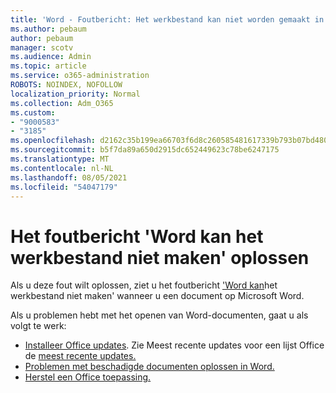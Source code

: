 ```yaml
---
title: 'Word - Foutbericht: Het werkbestand kan niet worden gemaakt in Word'
ms.author: pebaum
author: pebaum
manager: scotv
ms.audience: Admin
ms.topic: article
ms.service: o365-administration
ROBOTS: NOINDEX, NOFOLLOW
localization_priority: Normal
ms.collection: Adm_O365
ms.custom:
- "9000583"
- "3185"
ms.openlocfilehash: d2162c35b199ea66703f6d8c260585481617339b793b07bd4800f3125f942dd5
ms.sourcegitcommit: b5f7da89a650d2915dc652449623c78be6247175
ms.translationtype: MT
ms.contentlocale: nl-NL
ms.lasthandoff: 08/05/2021
ms.locfileid: "54047179"
---
```

# <a name="resolve-the-word-could-not-create-the-work-file-error-message"></a>Het foutbericht 'Word kan het werkbestand niet maken' oplossen

Als u deze fout wilt oplossen, ziet u het foutbericht ['Word kan](https://docs.microsoft.com/office/troubleshoot/word/word-could-not-create-the-work-file)het werkbestand niet maken' wanneer u een document op Microsoft Word.

Als u problemen hebt met het openen van Word-documenten, gaat u als volgt te werk:

- [Installeer Office updates](https://support.office.com/article/2ab296f3-7f03-43a2-8e50-46de917611c5). Zie Meest recente updates voor een lijst Office de [meest recente updates.](https://docs.microsoft.com/officeupdates/office-updates-msi)
- [Problemen met beschadigde documenten oplossen in Word.](https://docs.microsoft.com/office/troubleshoot/word/damaged-documents-in-word)
- [Herstel een Office toepassing.](https://support.office.com/Article/Repair-an-Office-application-7821d4b6-7c1d-4205-aa0e-a6b40c5bb88b)